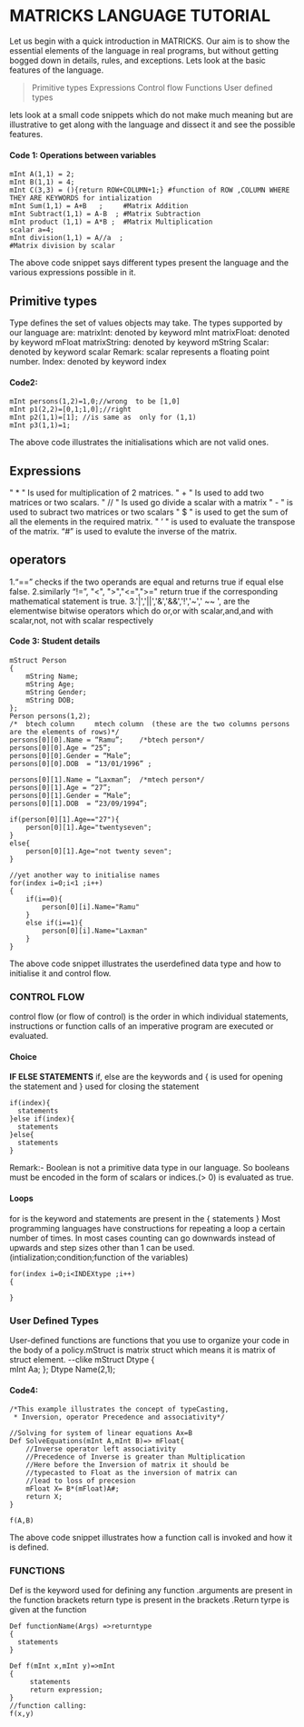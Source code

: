 #           MATRICKS LANGUAGE TUTORIAL
Let us begin with a quick introduction in MATRICKS. Our aim is to show the essential elements of the language in real programs, but without getting bogged down in details, rules, and exceptions.
Lets look at the basic features of the language.
>Primitive types
>Expressions
>Control flow
>Functions
>User defined types

lets look at a small code snippets which do not make much meaning but are illustrative to get along with the language and dissect it and see the possible features.

#### Code 1: Operations between variables
```python=
mInt A(1,1) = 2;
mInt B(1,1) = 4;
mInt C(3,3) = (){return ROW+COLUMN+1;} #function of ROW ,COLUMN WHERE  THEY ARE KEYWORDS for intialization
mInt Sum(1,1) = A+B   ;     #Matrix Addition
mInt Subtract(1,1) = A-B  ; #Matrix Subtraction
mInt product (1,1) = A*B ;  #Matrix Multiplication
scalar a=4;
mInt division(1,1) = A//a  ;
#Matrix division by scalar
```
The above code snippet says different types present the language and the various expressions possible in it.

## Primitive types
Type defines the set of values objects may take.
The types supported by our language are:
matrixInt: denoted by keyword mInt 
matrixFloat: denoted by keyword mFloat
matrixString: denoted by keyword mString
Scalar: denoted by  keyword scalar 
   Remark: scalar represents a floating point number.
Index: denoted by keyword index
#### Code2:
```clike=
mInt persons(1,2)=1,0;//wrong  to be [1,0] 
mInt p1(2,2)=[0,1;1,0];//right
mInt p2(1,1)=[1]; //is same as  only for (1,1)
mInt p3(1,1)=1;
```
The above code illustrates the initialisations which are not valid ones.

## Expressions
" * " Is used for multiplication of 2 matrices.
" + " Is used to add two matrices or two scalars.
" // " Is used go divide a scalar with a matrix
" - " is used to subract two matrices or two scalars
" $ " is used to get the sum of all the elements in the required matrix.
" ’ " is used to evaluate the transpose of the matrix.
“#” is used to evalute the inverse of the matrix.

## operators
1.“==” checks if the two operands are equal and returns true if equal else false.
2.similarly “!=”, "<", ">","<=",">=" return true if the corresponding mathematical statement is true.
3.'|','||','&','&&','!','~',' ~~ ', are the elementwise bitwise operators which do  or,or with scalar,and,and with scalar,not, not with scalar respectively



#### Code 3: Student details
```clike=
mStruct Person
{										
	mString Name;
	mString Age;
	mString Gender;
	mString DOB;
};
Person persons(1,2);
/*  btech column     mtech column  (these are the two columns persons are the elements of rows)*/ 
persons[0][0].Name = “Ramu”;	/*btech person*/ 
persons[0][0].Age = “25”;
persons[0][0].Gender = “Male”;
persons[0][0].DOB  = “13/01/1996” ;

persons[0][1].Name = “Laxman”;	/*mtech person*/
persons[0][1].Age = “27”;
persons[0][1].Gender = “Male”;
persons[0][1].DOB  = “23/09/1994”; 

if(person[0][1].Age=="27"){
    person[0][1].Age="twentyseven";
}
else{
    person[0][1].Age="not twenty seven";
}
 
//yet another way to initialise names
for(index i=0;i<1 ;i++)
{
    if(i==0){
        person[0][i].Name="Ramu"
    }
    else if(i==1){
        person[0][i].Name="Laxman"
    }
}

```
The above code snippet illustrates the userdefined data type and how to initialise it and control flow.
### CONTROL FLOW
control flow (or flow of control) is the order in which individual statements, instructions or function calls of an imperative program are executed or evaluated.
#### Choice
 **IF ELSE STATEMENTS** 
    if, else are the keywords and  { is used for opening the statement and } used for closing the statement
  ``` clike=
 if(index){  
    statements
}else if(index){            
    statements
}else{ 
    statements
}
```
Remark:- Boolean is not a primitive data type in our language. So booleans must be encoded in the form of scalars or indices.(> 0) is evaluated as true.
#### Loops
  for is the keyword and  statements are present in the { statements }
  Most programming languages have constructions for repeating a loop a certain number of times. In most cases counting can go downwards instead of upwards and step sizes other than 1 can be used.
  (intialization;condition;function of the variables)
``` clike=
for(index i=0;i<INDEXtype ;i++)
{
	
}
```

### User Defined Types
User-defined functions are functions that you use to organize your code in the body of a policy.mStruct is matrix struct which means it is matrix of struct element.
--clike
mStruct Dtype
{										
	mInt Aa;
};
Dtype Name(2,1);


#### Code4:
```clike=
/*This example illustrates the concept of typeCasting,
 * Inversion, operator Precedence and associativity*/
 
//Solving for system of linear equations Ax=B
Def SolveEquations(mInt A,mInt B)=> mFloat{
    //Inverse operator left associativity
    //Precedence of Inverse is greater than Multiplication    
    //Here before the Inversion of matrix it should be
    //typecasted to Float as the inversion of matrix can 
    //lead to loss of precesion 
    mFloat X= B*(mFloat)A#;    
    return X;
}

f(A,B)
```
The above code snippet illustrates how a function call is invoked and how it is defined.
### FUNCTIONS
Def is the keyword used for defining any function .arguments are present in the function brackets return type is present in the brackets .Return tyrpe is given at the function

```clike=
Def functionName(Args) =>returntype
{
  statements
}

Def f(mInt x,mInt y)=>mInt
{
     statements
     return expression;
}
//function calling:
f(x,y)
```










 
    